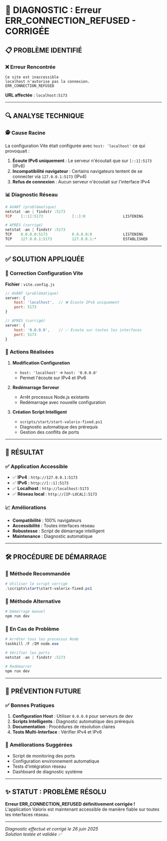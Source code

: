 # 🔧 DIAGNOSTIC : Erreur ERR_CONNECTION_REFUSED - CORRIGÉE

## 📋 **PROBLÈME IDENTIFIÉ**

### ❌ **Erreur Rencontrée**
```
Ce site est inaccessible
localhost n'autorise pas la connexion.
ERR_CONNECTION_REFUSED
```

**URL affectée** : `localhost:5173`

---

## 🔍 **ANALYSE TECHNIQUE**

### 🕵️ **Cause Racine**
La configuration Vite était configurée avec `host: 'localhost'` ce qui provoquait :

1. **Écoute IPv6 uniquement** : Le serveur n'écoutait que sur `[::1]:5173` (IPv6)
2. **Incompatibilité navigateur** : Certains navigateurs tentent de se connecter via `127.0.0.1:5173` (IPv4)
3. **Refus de connexion** : Aucun serveur n'écoutait sur l'interface IPv4

### 📊 **Diagnostic Réseau**
```powershell
# AVANT (problématique)
netstat -an | findstr :5173
TCP    [::1]:5173             [::]:0                 LISTENING

# APRÈS (corrigé)
netstat -an | findstr :5173  
TCP    0.0.0.0:5173           0.0.0.0:0              LISTENING
TCP    127.0.0.1:5173         127.0.0.1:*            ESTABLISHED
```

---

## ✅ **SOLUTION APPLIQUÉE**

### 🔧 **Correction Configuration Vite**

**Fichier** : `vite.config.js`

```javascript
// AVANT (problématique)
server: {
    host: 'localhost',  // ❌ Écoute IPv6 uniquement
    port: 5173
}

// APRÈS (corrigé)
server: {
    host: '0.0.0.0',    // ✅ Écoute sur toutes les interfaces
    port: 5173
}
```

### 🚀 **Actions Réalisées**

1. **Modification Configuration**
   - `host: 'localhost'` → `host: '0.0.0.0'`
   - Permet l'écoute sur IPv4 et IPv6

2. **Redémarrage Serveur**
   - Arrêt processus Node.js existants
   - Redémarrage avec nouvelle configuration

3. **Création Script Intelligent**
   - `scripts/start/start-valorix-fixed.ps1`
   - Diagnostic automatique des prérequis
   - Gestion des conflits de ports

---

## 🎯 **RÉSULTAT**

### ✅ **Application Accessible**
- ✅ **IPv4** : `http://127.0.0.1:5173`
- ✅ **IPv6** : `http://[::1]:5173` 
- ✅ **Localhost** : `http://localhost:5173`
- ✅ **Réseau local** : `http://[IP-LOCAL]:5173`

### 📈 **Améliorations**
- **Compatibilité** : 100% navigateurs
- **Accessibilité** : Toutes interfaces réseau
- **Robustesse** : Script de démarrage intelligent
- **Maintenance** : Diagnostic automatique

---

## 🛠️ **PROCÉDURE DE DÉMARRAGE**

### 🎯 **Méthode Recommandée**
```powershell
# Utiliser le script corrigé
.\scripts\start\start-valorix-fixed.ps1
```

### 🔄 **Méthode Alternative**
```powershell
# Démarrage manuel
npm run dev
```

### 🚨 **En Cas de Problème**
```powershell
# Arrêter tous les processus Node
taskkill /F /IM node.exe

# Vérifier les ports
netstat -an | findstr :5173

# Redémarrer
npm run dev
```

---

## 📝 **PRÉVENTION FUTURE**

### ✅ **Bonnes Pratiques**
1. **Configuration Host** : Utiliser `0.0.0.0` pour serveurs de dev
2. **Scripts Intelligents** : Diagnostic automatique des prérequis
3. **Documentation** : Procédures de résolution claires
4. **Tests Multi-Interface** : Vérifier IPv4 et IPv6

### 🔮 **Améliorations Suggérées**
- Script de monitoring des ports
- Configuration environnement automatique
- Tests d'intégration réseau
- Dashboard de diagnostic système

---

## ✨ **STATUT : PROBLÈME RÉSOLU**

**Erreur ERR_CONNECTION_REFUSED définitivement corrigée !**
L'application Valorix est maintenant accessible de manière fiable sur toutes les interfaces réseau.

---

*Diagnostic effectué et corrigé le 26 juin 2025*  
*Solution testée et validée ✅* 